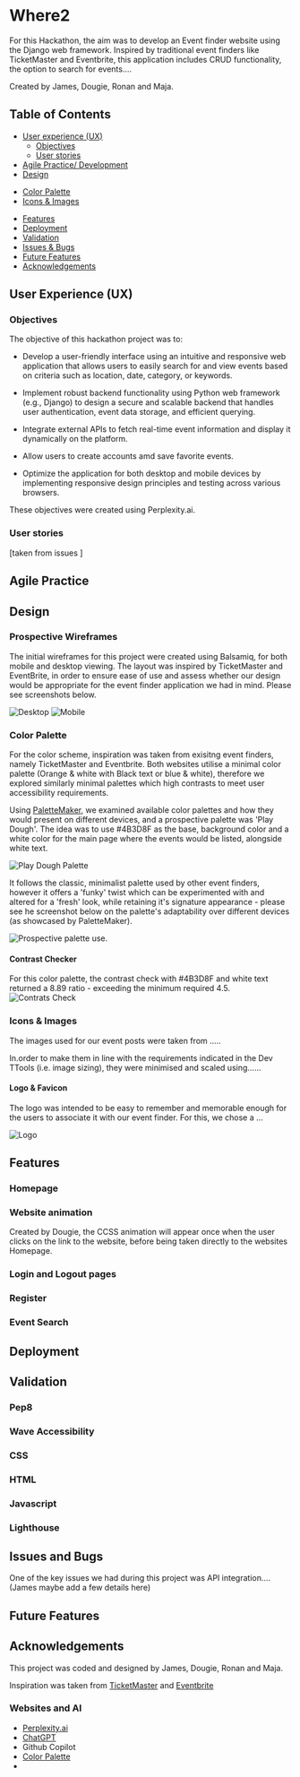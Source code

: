 # Where2
For this Hackathon, the aim was to develop an Event finder website using the Django web framework. Inspired by traditional event finders like TicketMaster and Eventbrite, this application includes CRUD functionality,  the option to search for events.... 

Created by James, Dougie, Ronan and Maja. 

## Table of Contents
- [User experience (UX)](#user-experience-ux)
   * [Objectives](#objectives)
   * [User stories](#user-stories)
- [Agile Practice/ Development](#AgilePractice/Development)
- [Design](#Design)
* [Color Palette](#ColorPalette)
* [Icons & Images](#Icons&Images)
- [Features](#Features)
- [Deployment](#Deployment)
- [Validation](#Validation)
- [Issues & Bugs](#Issues&Bugs)
- [Future Features](#FutureFeatures)
- [Acknowledgements](#Acknowledgements)

## User Experience (UX)

### Objectives
The objective of this hackathon project was to:

* Develop a user-friendly interface using an intuitive and responsive web application that allows users to easily search for and view events based on criteria such as location, date, category, or keywords.

* Implement robust backend functionality using Python web framework (e.g., Django) to design a secure and scalable backend that handles user authentication, event data storage, and efficient querying.

* Integrate external APIs to fetch real-time event information and display it dynamically on the platform.

* Allow users to create accounts amd save favorite events.

* Optimize the application for both desktop and mobile devices by implementing responsive design principles and testing across various browsers.

These objectives were created using Perplexity.ai. 

### User stories 

[taken from issues ] 

## Agile Practice 

## Design

### Prospective Wireframes
The initial wireframes for this project were created using Balsamiq, for both mobile and desktop viewing. The layout was inspired by TicketMaster and EventBrite, in order to ensure ease of use and assess whether our design would be appropriate for the event finder application we had in mind. Please see screenshots below. 

![Desktop](docs/readme/desktop_hackathon2.png)
![Mobile](docs/readme/mobile_hackathon2.png)

### Color Palette
For the color scheme, inspiration was taken from exisitng event finders, namely TicketMaster and Eventbrite. Both websites utilise a minimal color palette (Orange & white with Black text or blue & white), therefore we explored similarly minimal palettes which high contrasts to meet user accessibility requirements.

Using [PaletteMaker](#https://palettemaker.com), we examined available color palettes and how they would present on different devices, and a prospective palette was 'Play Dough'. The idea was to use #4B3D8F as the base, background color and a white color for the main page where the events would be listed, alongside white text. 

![Play Dough Palette](docs/readme/Play%20Dough.png)

It follows the classic, minimalist palette used by other event finders, however it offers a 'funky' twist which can be experimented with and altered for a 'fresh' look, while retaining it's signature appearance - please see he screenshot below on the palette's adaptability over different devices (as showcased by PaletteMaker).

![Prospective palette use](docs/readme/prospective_colors.png). 

#### Contrast Checker
For this color palette, the contrast check with #4B3D8F and white text returned a 8.89 ratio - exceeding the minimum required 4.5. 
![Contrats Check](docs/readme/color2_contrast.png)

### Icons & Images

The images used for our event posts were taken from ..... 

In.order to make them in line with the requirements indicated in the Dev TTools (i.e. image sizing), they were minimised and scaled using...... 

#### Logo & Favicon 
The logo was intended to be easy to remember and memorable enough for the users to associate it with our event finder. For this, we chose a ... 

![Logo]()


## Features 

### Homepage


### Website animation 
Created by Dougie, the CCSS animation will appear once when the user clicks on the link to the website, before being taken directly to the websites Homepage.

### Login and Logout pages


### Register 


### Event Search 


## Deployment 



## Validation 


### Pep8 

### Wave Accessibility 

### CSS

### HTML

### Javascript 

### Lighthouse 


## Issues and Bugs

One of the key issues we had during this project was API integration.... (James maybe add a few details here) 



## Future Features 


## Acknowledgements 

This project was coded and designed by James, Dougie, Ronan and Maja. 

Inspiration was taken from [TicketMaster]() and [Eventbrite]()

### Websites and AI

* [Perplexity.ai]()
* [ChatGPT]()
* Github Copilot 
* [Color Palette]()
* 









